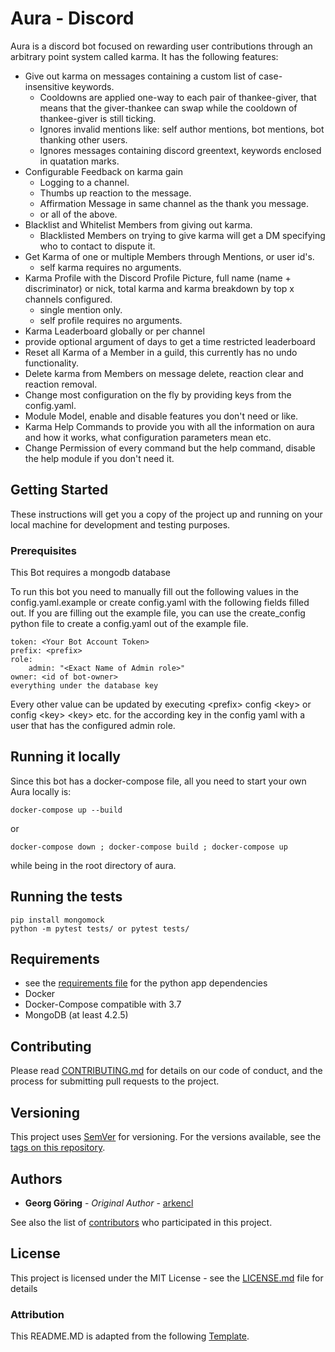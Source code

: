 #  Aura - Discord

Aura is a discord bot focused on rewarding user contributions through
an arbitrary point system called karma. It has the following features:

* Give out karma on messages containing a custom list of case-insensitive keywords.
    * Cooldowns are applied one-way to each pair of thankee-giver, that means that the giver-thankee can
    swap while the cooldown of thankee-giver is still ticking.
    * Ignores invalid mentions like: self author mentions, bot mentions, bot thanking other users.
    * Ignores messages containing discord greentext, keywords enclosed in quatation marks.
* Configurable Feedback on karma gain
    * Logging to a channel.
    * Thumbs up reaction to the message.
    * Affirmation Message in same channel as the thank you message.
    * or all of the above.
* Blacklist and Whitelist Members from giving out karma.
    * Blacklisted Members on trying to give karma will get a DM specifying who to contact to dispute it.
* Get Karma of one or multiple Members through Mentions, or user id's.
    * self karma requires no arguments.
* Karma Profile with the Discord Profile Picture, full name (name + discriminator) or nick,
total karma and karma breakdown by top x channels configured.
    * single mention only.
    * self profile requires no arguments.
* Karma Leaderboard globally or per channel
 * provide optional argument of days to get a time restricted leaderboard
* Reset all Karma of a Member in a guild, this currently has no undo functionality.
* Delete karma from Members on message delete, reaction clear and reaction removal.
* Change most configuration on the fly by providing keys from the config.yaml.
* Module Model, enable and disable features you don't need or like.
* Karma Help Commands to provide you with all the information on aura and how it works,
what configuration parameters mean etc.
* Change Permission of every command but the help command, disable the help module if you don't need it.

## Getting Started

These instructions will get you a copy of the project up and running on your local machine for development and testing purposes.

### Prerequisites

This Bot requires a mongodb database

To run this bot you need to manually fill out the following values in the config.yaml.example
or create config.yaml with the following fields filled out.
If you are filling out the example file, you can use the create_config python file to create a config.yaml
out of the example file.
```
token: <Your Bot Account Token>
prefix: <prefix>
role:
    admin: "<Exact Name of Admin role>"
owner: <id of bot-owner>
everything under the database key
```

Every other value can be updated by executing \<prefix>
config \<key> or config \<key> \<key> etc. for the
according key in the config yaml with a user that has the configured admin role.

## Running it locally
Since this bot has a docker-compose file, all you need to start your own Aura locally is:
```
docker-compose up --build
```
or
```
docker-compose down ; docker-compose build ; docker-compose up
```
while being in the root directory of aura.

## Running the tests

```
pip install mongomock
python -m pytest tests/ or pytest tests/
```

## Requirements

* see the [requirements file](pyproject.toml) for the python app dependencies
* Docker
* Docker-Compose compatible with 3.7
* MongoDB (at least 4.2.5)


## Contributing

Please read [CONTRIBUTING.md](https://gist.github.com/PurpleBooth/b24679402957c63ec426) for details on our code of conduct, and the process for submitting pull requests to the project.

## Versioning

This project uses [SemVer](http://semver.org/) for versioning. For the versions available, see the [tags on this repository](https://github.com/arkencl/aura/tags/). 

## Authors

* **Georg Göring** - *Original Author* - [arkencl](https://github.com/arkencl)

See also the list of [contributors](https://github.com/arkencl/aura/graphs/contributors) who participated in this project.

## License

This project is licensed under the MIT License - see the [LICENSE.md](LICENSE.md) file for details

### Attribution

This README.MD is adapted from the following [Template][template].

[template]: https://gist.github.com/PurpleBooth/109311bb0361f32d87a2
